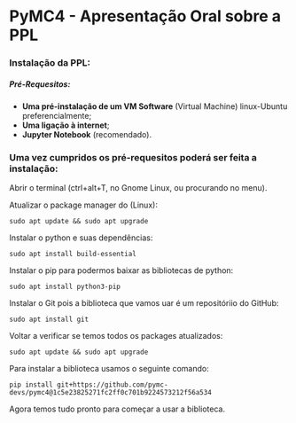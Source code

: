 # PyMC4 - Apresentação Oral sobre a PPL

### Instalação da PPL:
##### Pré-Requesitos:

* **Uma pré-instalação de um VM Software** (Virtual Machine) linux-Ubuntu preferencialmente;
* **Uma ligação à internet**;
* **Jupyter Notebook** (recomendado).


### Uma vez cumpridos os pré-requesitos poderá ser feita a instalação:
Abrir o terminal (ctrl+alt+T, no Gnome Linux, ou procurando no menu).

Atualizar o package manager do (Linux):

	sudo apt update && sudo apt upgrade

Instalar o python e suas dependências:	

	sudo apt install build-essential

Instalar o pip para podermos baixar as bibliotecas de python:

	sudo apt install python3-pip
	
Instalar o Git pois a biblioteca que vamos uar é um repositóriio do GitHub:

	sudo apt install git 

Voltar a verificar se temos todos os packages atualizados:

	sudo apt update && sudo apt upgrade

Para instalar a biblioteca usamos o seguinte comando:
	
	pip install git+https://github.com/pymc-devs/pymc4@1c5e23825271fc2ff0c701b9224573212f56a534

Agora temos tudo pronto para começar a usar a biblioteca.
